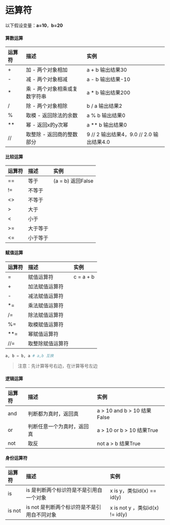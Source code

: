 # 运算符

以下假设变量：**a=10**，**b=20**

#### 算数运算

|运算符|描述|实例|
|:-|:-|:-|
|\+|加 - 两个对象相加|a \+ b 输出结果30|
|\-|减 - 两个对象相减|a \- b 输出结果\-10|
|\*|乘 - 两个对象相乘或复数字符串|a \* b 输出结果200|
|/|除 - 两个对象相除|b / a 输出结果2|
|%|取模 - 返回除法的余数|a % b 输出结果0|
|\*\*|幂 - 返回x的y次幂|a \*\* b 输出结果0|
|//|取整除 - 返回商的整数部分|9 // 2 输出结果4，9.0 // 2.0 输出结果4.0|

#### 比较运算

|运算符|描述|实例|
|:-|:-|:-|
|==|等于|(a = b) 返回False|
|!=|不等于||
|\<\>|不等于||
|>|大于||
|<|小于||
|>=|大于等于||
|<=|小于等于||

#### 赋值运算

|运算符|描述|实例|
|:-|:-|:-|
|=|赋值运算符|c = a \+ b|
|\+|加法赋值运算符||
|\-|减法赋值运算符||
|\*=|乘法赋值运算符||
|/=|除法赋值运算符||
|%=|取模赋值运算符||||
|\*\*=|幂赋值运算符||
|//=|取整除赋值运算符||

```python
a, b = b, a # a,b 互换
```

>   注意：先计算等号右边，在计算等号左边

#### 逻辑运算

|运算符|描述|实例|
|:-|:-|:--|
|and|判断都为真时，返回真|a > 10 and b > 10 结果False|
|or|判断任意一个为真时，返回真|a > 10 or b > 10 结果True|
|not|取反|not a > b 结果True|

#### 身份运算符

|运算符|描述|实例|
|:-|:-|:--|
|is|is 是判断两个标识符是不是引用自一个对象|x is y，类似id(x) == id(y)|
|is not|is not 是判断两个标识符是不是引用自不同对象|x is not y ，类似id(x) != id(y)|
